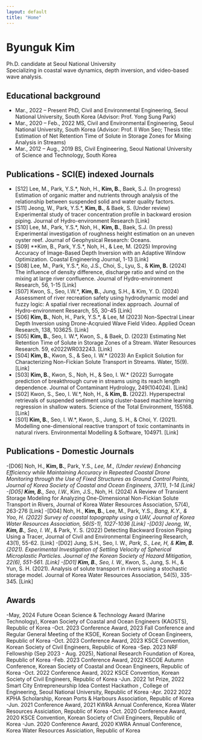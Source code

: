 ```yaml
---
layout: default
title: "Home"
---
```


# Byunguk Kim

Ph.D. candidate at Seoul National University  
Specializing in coastal wave dynamics, depth inversion, and video-based wave analysis.

## Educational background
- Mar., 2022 – Present  PhD, Civil and Environmental Engineering, Seoul National University, South Korea (Advisor: Prof. Yong Sung Park)
- Mar., 2020 – Feb., 2022  MS, Civil and Environmental Engineering, Seoul National University, South Korea (Advisor: Prof. Il Won Seo; Thesis title: Estimation of Net Retention Time of Solute in Storage Zones for Mixing Analysis in Streams)
- Mar., 2012 – Aug., 2019  BS,  Civil Engineering, Seoul National University of Science and Technology,  South Korea

## Publications - SCI(E) indexed Journals
- [S12] Lee, M., Park, Y.S.*, Noh, H., **Kim, B.**, Baek, S.J. (In progress) Estimation of organic matter and nutrients through analysis of the relationship between suspended solid and water quality factors.
- [S11] Jeong, W., Park, Y.S.*,  **Kim, B.**, & Baek, S. (Under review) Experimental study of tracer concentration profile in backward erosion piping. Journal of Hydro-environment Research [Link]
- [S10] Lee, M., Park, Y.S.*, Noh, H., **Kim, B.**, Baek, S.J. (In press) Experimental investigation of roughness height estimation on an uneven oyster reef.  Journal of Geophysical Research: Oceans.
- [S09] **Kim, B., Park, Y.S.*, Noh, H., & Lee, M. (2025) Improving Accuracy of Image-Based Depth Inversion with an Adaptive Window Optimization. Coastal Engineering Journal, 1-13 [Link]
- [S08] Lee, M., Park, Y.S.*, Ko, J.S., Choi, S., Lyu, S., &  **Kim, B.** (2024) The influence of density difference, discharge ratio and wind on the mixing at large
river confluence. Journal of Hydro-environment Research, 56, 1-15 [Link]
- [S07] Kwon, S., Seo, I.W.*, **Kim, B.**, Jung, S.H., & Kim, Y. D. (2024) Assessment of river recreation safety using hydrodynamic model and fuzzy logic: A spatial river recreational index approach. Journal of Hydro-environment Research, 55, 30-45 [Link]
- [S06] **Kim, B.**, Noh, H., Park, Y.S.*, & Lee, M (2023) Non-Spectral Linear Depth Inversion using Drone-Acqruied Wave Field Video. Applied Ocean Research, 138, 103625. [Link]
- [S05] **Kim, B.**, Seo, I. W.*, Kwon, S., & Baek, D. (2023) Estimating Net Retention Time of Solute in Storage Zones of a Stream. Water Resources Research. 59, e2022WR032243.  [Link]
- [S04] **Kim, B.**, Kwon, S., & Seo, I. W.* (2023) An Explicit Solution for Characterizing Non-Fickian Solute Transport in Streams. Water, 15(9).  [Link]
- [S03] **Kim, B.**, Kwon, S., Noh, H., & Seo, I. W.* (2022) Surrogate prediction of breakthrough curve in streams using its reach length dependence. Journal of Contaminant Hydrology, 249(104024).  [Link]
- [S02] Kwon, S., Seo, I. W.*, Noh, H., & **Kim, B.** (2022). Hyperspectral retrievals of suspended sediment using cluster-based machine learning regression in shallow waters. Science of the Total Environment, 155168.  [Link]
- [S01] **Kim, B.**, Seo, I. W.*, Kwon, S., Jung, S. H., & Choi, Y. (2021). Modelling one-dimensional reactive transport of toxic contaminants in natural rivers. Environmental Modelling & Software, 104971.  [Link]


## Publications - Domestic Journals
-[D06] Noh, H., **Kim, B.**, Park, Y.S.*, Lee, M., (Under review)  Enhancing Efficiency while Maintaining Accuracy in Repeated Coastal Drone Monitoring through the Use of Fixed Structures as Ground Control Points, Journal of Korea Society of Coastal and Ocean Engineers, 37(1), 1-14 [Link]
-[D05] **Kim, B.**, Seo, I.W.*, Kim, J.S., Noh, H. (2024)  A Review of Transient Storage Modeling for Analyzing One-Dimensional Non-Fickian Solute Transport in Rivers, Journal of Korea Water Resources Association, 57(4), 263-276 [Link]
-[D04] Noh, H., **Kim, B.**, Lee, M., Park, Y.S.*, Bang, K.Y., & Yoo, H. (2022) Survey of coastal topography using a UAV, Journal of Korea Water Resources Association, 56(S-1), 1027-1036 [Link]
-[D03] Jeong, W., **Kim, B.**, Seo, I. W.*, & Park, Y. S. (2022) Detecting Backward Erosion Piping Using a Tracer, Journal of Civil and Environmental Engineering Research, 43(1), 55-62. [Link]
-[D02] Jung, S.H., Seo, I. W.*, Park, S., Lee, H, & **Kim, B.** (2021). Experimental Investigation of Settling Velocity of Spherical Microplastic Particles. Journal of the Korean Society of Hazard Mitigation, 22(6), 551-561. [Link] 
-[D01] **Kim, B.**, Seo, I. W.*, Kwon, S., Jung, S. H., & Yun, S. H. (2021). Analysis of solute transport in rivers using a stochastic storage model. Journal of Korea Water Resources Association, 54(5), 335-345.  [Link]

## Awards
-May, 2024            Future Ocean Science & Technology Award (Marine Technology), Korean Society of Coastal and Ocean Engineers (KAOSTS), Republic of Korea 
-Oct. 2023             Conference Award, 2023 Fall Conference and Regular General Meeting of the KSOE, Korean Society of Ocean Engineers, Republic of Korea 
-Oct. 2023             Conference Award, 2023 KSCE Convention, Korean Society of  Civil Engineers, Republic of Korea 
-Sep. 2023		          NRF Fellowship (Sep 2023 - Aug. 2025), National Research Foundation of Korea, Republic of Korea
-Feb. 2023             Conference Award, 2022 KSCOE Autumn Conference, Korean Society of Coastal and Ocean Engineers, Republic of Korea 
-Oct. 2022             Conference Award, 2022 KSCE Convention, Korean Society of Civil Engineers, Republic of Korea 
-Jun. 2022             1st Prize, 2022 Smart City Entrepreneurship Idea Contest Hackathon , College of Engineering, Seoul National University, Republic of Korea 
-Apr. 2022             2022 KPHA Scholarship, Korean Ports & Harbours Association, Republic of Korea 
-Jun. 2021             Conference Award, 2021 KWRA Annual Conference, Korea Water Resources Assiciation, Republic of Korea 
-Oct. 2020             Conference Award, 2020 KSCE Convention, Korean Society of Civil Engineers, Republic of Korea 
-Jun. 2020             Conference Award, 2020 KWRA Annual Conference, Korea Water Resources Assiciation, Republic of Korea 

